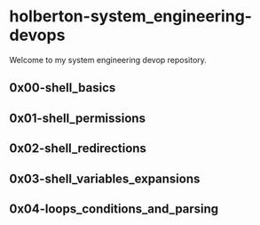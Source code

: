 # holberton-system_engineering-devops

Welcome to my system engineering devop repository.

## 0x00-shell_basics

## 0x01-shell_permissions

## 0x02-shell_redirections

## 0x03-shell_variables_expansions

## 0x04-loops_conditions_and_parsing
